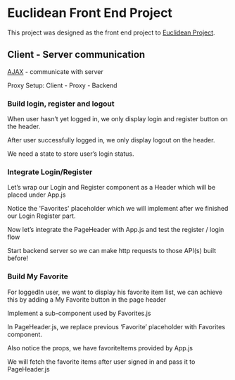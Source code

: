 # Euclidean Front End Project

This project was designed as the front end project to [Euclidean Project](https://github.com/mingyuanhua/euclidean).

## Client - Server communication

[AJAX](https://developer.mozilla.org/en-US/docs/Web/API/Fetch_API) - communicate with server

Proxy Setup: Client - Proxy - Backend

### Build login, register and logout
When user hasn’t yet logged in, we only display login and register button on the header.

After user successfully logged in, we only display logout on the header.

We need a state to store user’s login status.

### Integrate Login/Register
Let’s wrap our Login and Register component as a Header which will be placed under App.js

Notice the 'Favorites' placeholder which we will implement after we finished our Login
Register part.

Now let’s integrate the PageHeader with App.js and test the register / login flow

Start backend server so we can make http requests to those API(s) built before!

### Build My Favorite

For loggedIn user, we want to display his favorite item list, we can achieve this by adding a My Favorite button in the page header

Implement a sub-component used by Favorites.js

In PageHeader.js,  we replace previous ‘Favorite’ placeholder with Favorites component.

Also notice the props, we have favoriteItems provided by App.js

We will fetch the favorite items after user signed in and pass it to PageHeader.js



